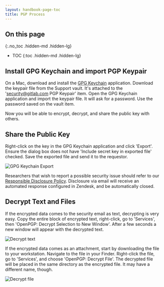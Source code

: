 ```yaml
---
layout: handbook-page-toc
title: PGP Process
---
```


## On this page
{:.no_toc .hidden-md .hidden-lg}

- TOC
{:toc .hidden-md .hidden-lg}

## Install GPG Keychain and import PGP Keypair

On a Mac, download and install the [GPG Keychain](https://gpgtools.org) application. Download the keypair file from the Support vault. It's attached to the 'security@gitlab.com PGP Keypair' item. Open the GPG Keychain application and import the keypair file. It will ask for a password. Use the password saved on the vault item.

Now you will be able to encrypt, decrypt, and share the public key with others.

## Share the Public Key

Right-click on the key in the GPG Keychain application and click 'Export'. Ensure the dialog box does not have 'Include secret key in exported file' checked. Save the exported file and send it to the requestor.

![GPG Keychain Export](/images/support/pgp/gpg_keychain_export.png)

Researchers that wish to report a possible security issue should refer to our [Responsible Disclosure Policy](/security/disclosure/). Disclosure via email will receive an automated response configured in Zendesk, and be automatically closed.

## Decrypt Text and Files

If the encrypted data comes to the security email as text, decrypting is very easy. Copy the entire block of encrypted text, right-click, go to 'Services', then 'OpenPGP: Decrypt Selection to New Window'. After a few seconds a new window will appear with the decrypted text.

![Decrypt text](/images/support/pgp/decrypt_text.png)

If the encrypted data comes as an attachment, start by downloading the file to your workstation. Navigate to the file in your Finder. Right-click the file, go to 'Services', and choose 'OpenPGP: Decrypt File'. The decrypted file will be placed in the same directory as the encrypted file. It may have a different name, though.

![Decrypt file](/images/support/pgp/decrypt_file.png)
